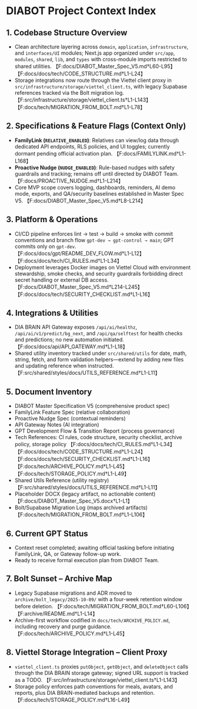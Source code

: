 # DIABOT Project Context Index

## 1. Codebase Structure Overview
- Clean architecture layering across `domain`, `application`, `infrastructure`, and `interfaces/UI` modules; Next.js app organized under `src/app`, `modules`, `shared`, `lib`, and `types` with cross-module imports restricted to shared utilities. 【F:docs/DIABOT_Master_Spec_V5.md†L60-L95】【F:docs/docs/tech/CODE_STRUCTURE.md†L1-L24】
- Storage integrations now route through the Viettel client proxy in `src/infrastructure/storage/viettel_client.ts`, with legacy Supabase references tracked via the Bolt migration log. 【F:src/infrastructure/storage/viettel_client.ts†L1-L143】【F:docs/tech/MIGRATION_FROM_BOLT.md†L1-L78】

## 2. Specifications & Feature Flags (Context Only)
- **FamilyLink (`RELATIVE_ENABLED`)**: Relatives can view/log data through dedicated API endpoints, RLS policies, and UI toggles; currently dormant pending official activation plan. 【F:docs/FAMILYLINK.md†L1-L168】
- **Proactive Nudge (`NUDGE_ENABLED`)**: Rule-based nudges with safety guardrails and tracking; remains off until directed by DIABOT Team. 【F:docs/PROACTIVE_NUDGE.md†L1-L214】
- Core MVP scope covers logging, dashboards, reminders, AI demo mode, exports, and QA/security baselines established in Master Spec V5. 【F:docs/DIABOT_Master_Spec_V5.md†L8-L214】

## 3. Platform & Operations
- CI/CD pipeline enforces lint → test → build → smoke with commit conventions and branch flow `gpt-dev → gpt-control → main`; GPT commits only on `gpt-dev`. 【F:docs/docs/gpt/README_DEV_FLOW.md†L1-L12】【F:docs/docs/tech/CI_RULES.md†L1-L34】
- Deployment leverages Docker images on Viettel Cloud with environment stewardship, smoke checks, and security guardrails forbidding direct secret handling or external DB access. 【F:docs/DIABOT_Master_Spec_V5.md†L214-L245】【F:docs/docs/tech/SECURITY_CHECKLIST.md†L1-L16】

## 4. Integrations & Utilities
- DIA BRAIN API Gateway exposes `/api/ai/healthz`, `/api/ai/v1/predict/bg_next`, and `/api/qa/selftest` for health checks and predictions; no new automation initiated. 【F:docs/docs/api/API_GATEWAY.md†L1-L18】
- Shared utility inventory tracked under `src/shared/utils` for date, math, string, fetch, and form validation helpers—extend by adding new files and updating reference when instructed. 【F:src/shared/styles/docs/UTILS_REFERENCE.md†L1-L11】

## 5. Document Inventory
- DIABOT Master Specification V5 (comprehensive product spec)
- FamilyLink Feature Spec (relative collaboration)
- Proactive Nudge Spec (contextual reminders)
- API Gateway Notes (AI integration)
- GPT Development Flow & Transition Report (process governance)
- Tech References: CI rules, code structure, security checklist, archive policy, storage policy 【F:docs/docs/tech/CI_RULES.md†L1-L34】【F:docs/docs/tech/CODE_STRUCTURE.md†L1-L24】【F:docs/docs/tech/SECURITY_CHECKLIST.md†L1-L16】【F:docs/tech/ARCHIVE_POLICY.md†L1-L45】【F:docs/tech/STORAGE_POLICY.md†L1-L49】
- Shared Utils Reference (utility registry) 【F:src/shared/styles/docs/UTILS_REFERENCE.md†L1-L11】
- Placeholder DOCX (legacy artifact, no actionable content) 【F:docs/DIABOT_Master_Spec_V5.docx†L1-L1】
- Bolt/Supabase Migration Log (maps archived artifacts) 【F:docs/tech/MIGRATION_FROM_BOLT.md†L1-L106】

## 6. Current GPT Status
- Context reset completed; awaiting official tasking before initiating FamilyLink, QA, or Gateway follow-up work.
- Ready to receive formal execution plan from DIABOT Team.

## 7. Bolt Sunset – Archive Map
- Legacy Supabase migrations and ADR moved to `archive/bolt_legacy/2025-10-09/` with a four-week retention window before deletion. 【F:docs/tech/MIGRATION_FROM_BOLT.md†L60-L106】【F:archive/README.md†L1-L14】
- Archive-first workflow codified in `docs/tech/ARCHIVE_POLICY.md`, including recovery and purge guidance. 【F:docs/tech/ARCHIVE_POLICY.md†L1-L45】

## 8. Viettel Storage Integration – Client Proxy
- `viettel_client.ts` proxies `putObject`, `getObject`, and `deleteObject` calls through the DIA BRAIN storage gateway; signed URL support is tracked as a TODO. 【F:src/infrastructure/storage/viettel_client.ts†L1-L143】
- Storage policy enforces path conventions for meals, avatars, and reports, plus DIA BRAIN-mediated backups and retention. 【F:docs/tech/STORAGE_POLICY.md†L16-L49】
